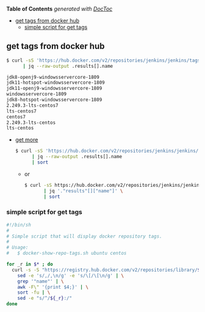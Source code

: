 <!-- START doctoc generated TOC please keep comment here to allow auto update -->
<!-- DON'T EDIT THIS SECTION, INSTEAD RE-RUN doctoc TO UPDATE -->
**Table of Contents**  *generated with [DocToc](https://github.com/thlorenz/doctoc)*

- [get tags from docker hub](#get-tags-from-docker-hub)
  - [simple script for get tags](#simple-script-for-get-tags)

<!-- END doctoc generated TOC please keep comment here to allow auto update -->



## get tags from docker hub
```bash
$ curl -sS 'https://hub.docker.com/v2/repositories/jenkins/jenkins/tags' \
      | jq --raw-output .results[].name

jdk8-openj9-windowsservercore-1809
jdk11-hotspot-windowsservercore-1809
jdk11-openj9-windowsservercore-1809
windowsservercore-1809
jdk8-hotspot-windowsservercore-1809
2.249.3-lts-centos7
lts-centos7
centos7
2.249.3-lts-centos
lts-centos
```

- [get more](https://forums.docker.com/t/fetching-docker-image-tags-with-created-time-and-digest/85357)
  ```bash
  $ curl -sS 'https://hub.docker.com/v2/repositories/jenkins/jenkins/tags?page_size=100&ordering=last_updated' \
        | jq --raw-output .results[].name
        | sort
  ```
  - or
    ```bash
    $ curl -sS https://hub.docker.com/v2/repositories/jenkins/jenkins/tags?page=2 \
           | jq '."results"[]["name"]' \
           | sort
    ```

### simple script for get tags
```bash
#!/bin/sh
#
# Simple script that will display docker repository tags.
#
# Usage:
#   $ docker-show-repo-tags.sh ubuntu centos

for _r in $* ; do
  curl -s -S "https://registry.hub.docker.com/v2/repositories/library/$_r/tags/" | \
    sed -e 's/,/,\n/g' -e 's/\[/\[\n/g' | \
    grep '"name"' | \
    awk -F\" '{print $4;}' | \
    sort -fu | \
    sed -e "s/^/${_r}:/"
done
```
